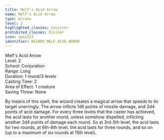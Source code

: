 ```yaml
---
title: Melf's Acid Arrow
name: Melf's Acid Arrow
type: Arcane
level: 2
highlighted_classes: Conjurer
prohibited_classes: Diviner
icon: spwi211
identifier: WIZARD_MELF_ACID_ARROW
---
```

Melf's Acid Arrow  
Level: 2  
School: Conjuration  
Range: Long  
Duration: 1 round/3 levels  
Casting Time: 2  
Area of Effect: 1 creature  
Saving Throw: None  
  
By means of this spell, the wizard creates a magical arrow that speeds to its target unerringly. The arrow inflicts 1d6 points of missile damage, and 2d4 points of acid damage. For every three levels that the caster has achieved, the acid lasts for another round, unless somehow dispelled, inflicting another 2d4 points of damage each round. So at 3rd-5th level, the acid lasts for two rounds, at 6th-8th level, the acid lasts for three rounds, and so on (up to a maximum of six rounds at 15th level).  

